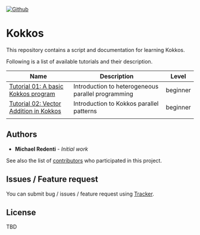 [![Github](https://img.shields.io/badge/sources-github-green.svg)](https://github.com/mredenti/Kokkos/)

# Kokkos 

This repository contains a script and documentation for learning Kokkos. 

Following is a list of available tutorials and their description. 

| Name                                             | Description   | Level |
|--------------------------------------------------|---------------|-------|
| [Tutorial 01: A basic Kokkos program](./tutorials/vectorAdd/) | Introduction to heterogeneous parallel programming | beginner |
| [Tutorial 02: Vector Addition in Kokkos](./tutorials/MatMul/)   | Introduction to Kokkos parallel patterns | beginner | 
| | |

## Authors

* **Michael Redenti** - *Initial work* 

See also the list of [contributors](https://github.com/mredenti/Kokkos/graphs/contributors) who participated in this project.

## Issues / Feature request

You can submit bug / issues / feature request using [Tracker](https://github.com/mredenti/Kokkos/issues).

## License

TBD